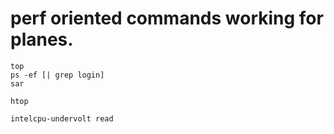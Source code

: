 # perf oriented commands working for planes.
  

```
top   
ps -ef [| grep login]
sar
```

```
htop
```

```
intelcpu-undervolt read
```
